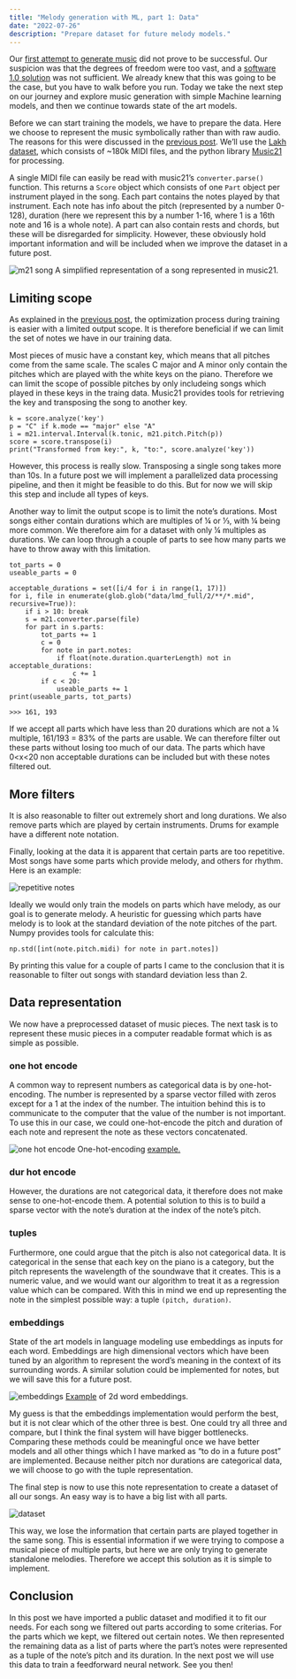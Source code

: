 ```yaml
---
title: "Melody generation with ML, part 1: Data"
date: "2022-07-26"
description: "Prepare dataset for future melody models." 
---
```


Our [first attempt to generate music](https://yetools.net/1_markov_chains/markov_chains/) did not prove to be successful. Our suspicion was that the degrees of freedom were too vast, and a [software 1.0 solution](https://karpathy.medium.com/software-2-0-a64152b37c35) was not sufficient. We already knew that this was going to be the case, but you have to walk before you run. Today we take the next step on our journey and explore music generation with simple Machine learning models, and then we continue towards state of the art models.

Before we can start training the models, we have to prepare the data. Here we choose to represent the music symbolically rather than with raw audio. The reasons for this were discussed in the [previous post](https://yetools.net/2_music_representation/music_repr/). We’ll use the [Lakh dataset](https://colinraffel.com/projects/lmd/), which consists of ~180k MIDI files, and the python library [Music21](https://web.mit.edu/music21/doc/index.html) for processing.

A single MIDI file can easily be read with music21’s `converter.parse()` function. This returns a `Score` object which consists of one `Part` object per instrument played in the song. Each part contains the notes played by that instrument. Each note has info about the pitch (represented by a number 0-128), duration (here we represent this by a number 1-16, where 1 is a 16th note and 16 is a whole note). A part can also contain rests and chords, but these will be disregarded for simplicity. However, these obviously hold important information and will be included when we improve the dataset in a future post.


![m21 song](./images/m21_song.png)
A simplified representation of a song represented in music21.

## Limiting scope
As explained in the [previous post](https://yetools.net/2_music_representation/music_repr/), the optimization process during training is easier with a limited output scope. It is therefore beneficial if we can limit the set of notes we have in our training data. 

Most pieces of music have a constant key, which means that all pitches come from the same scale. The scales C major and A minor only contain the pitches which are played with the white keys on the piano. Therefore we can limit the scope of possible pitches by only includeing songs which played in these keys in the traing data. Music21 provides tools for retrieving the key and transposing the song to another key.

```
k = score.analyze('key')
p = "C" if k.mode == "major" else "A"
i = m21.interval.Interval(k.tonic, m21.pitch.Pitch(p))
score = score.transpose(i)
print("Transformed from key:", k, "to:", score.analyze('key'))
```

However, this process is really slow. Transposing a single song takes more than 10s. In a future post we will implement a parallelized data processing pipeline, and then it might be feasible to do this. But for now we will skip this step and include all types of keys.

Another way to limit the output scope is to limit the note’s durations. Most songs either contain durations which are multiples of ¼ or ⅓, with ¼ being more common. We therefore aim for a dataset with only ¼ multiples as durations. We can loop through a couple of parts to see how many parts we have to throw away with this limitation.

```
tot_parts = 0
useable_parts = 0
   
acceptable_durations = set([i/4 for i in range(1, 17)])
for i, file in enumerate(glob.glob("data/lmd_full/2/**/*.mid", recursive=True)): 
    if i > 10: break
    s = m21.converter.parse(file)
    for part in s.parts:
        tot_parts += 1
        c = 0
        for note in part.notes:
            if float(note.duration.quarterLength) not in acceptable_durations:
                c += 1
        if c < 20:
            useable_parts += 1
print(useable_parts, tot_parts)

>>> 161, 193
```

If we accept all parts which have less than 20 durations which are not a ¼ multiple, 161/193 = 83% of the parts are usable. We can therefore filter out these parts without losing too much of our data. The parts which have  0<x<20 non acceptable durations can be included but with these notes filtered out.

## More filters
It is also reasonable to filter out extremely short and long durations. We also remove parts which are played by certain instruments. Drums for example have a different note notation. 

Finally, looking at the data it is apparent that certain parts are too repetitive. Most songs have some parts which provide melody, and others for rhythm. Here is an example:

![repetitive notes](./images/repet_part.png)

Ideally we would only train the models on parts which have melody, as our goal is to generate melody. A heuristic for guessing which parts have melody is to look at the standard deviation of the note pitches of the part. Numpy provides tools for calculate this:

```
np.std([int(note.pitch.midi) for note in part.notes])
```
By printing this value for a couple of parts I came to the conclusion that it is reasonable to filter out songs with standard deviation less than 2.

## Data representation
We now have a preprocessed dataset of music pieces. The next task is to represent these music pieces in a computer readable format which is as simple as possible.

### one hot encode
A common way to represent numbers as categorical data is by one-hot-encoding. The number is represented by a sparse vector filled with zeros except for a 1 at the index of the number. The intuition behind this is to communicate to the computer that the value of the number is not important. To use this in our case, we could one-hot-encode the pitch and duration of each note and represent the note as these vectors concatenated.


![one hot encode](./images/one_hot_encode.png)
One-hot-encoding [example.](https://www.geeksforgeeks.org/one-hot-encoding-using-tensorflow/)

### dur hot encode
However, the durations are not categorical data, it therefore does not make sense to one-hot-encode them. A potential solution to this is to build a sparse vector with the note’s duration at the index of the note’s pitch.

### tuples
Furthermore, one could argue that the pitch is also not categorical data. It is categorical in the sense that each key on the piano is a category, but the pitch represents the wavelength of the soundwave that it creates. This is a numeric value, and we would want our algorithm to treat it as a regression value which can be compared. With this in mind we end up representing the note in the simplest possible way: a tuple `(pitch, duration)`.

### embeddings
State of the art models in language modeling use embeddings as inputs for each word. Embeddings are high dimensional vectors which have been tuned by an algorithm to represent the word’s meaning in the context of its surrounding words. A similar solution could be implemented for notes, but we will save this for a future post.

![embeddings](./images/embeddings.jpg)
[Example](https://www.shanelynn.ie/get-busy-with-word-embeddings-introduction/) of 2d word embeddings.

My guess is that the embeddings implementation would perform the best, but it is not clear which of the other three is best. One could try all three and compare, but I think the final system will have bigger bottlenecks. Comparing these methods could be meaningful once we have better models and all other things which I have marked as “to do in a future post” are implemented. Because neither pitch nor durations are categorical data, we will choose to go with the tuple representation.

The final step is now to use this note representation to create a dataset of all our songs. An easy way is to have a big list with all parts.

![dataset](./images/dataset.png)


This way, we lose the information that certain parts are played together in the same song. This is essential information if we were trying to compose a musical piece of multiple parts, but here we are only trying to generate standalone melodies. Therefore we accept this solution as it is simple to implement.

## Conclusion
In this post we have imported a public dataset and modified it to fit our needs. For each song we filtered out parts according to some criterias. For the parts which we kept, we filtered out certain notes. We then represented the remaining data as a list of parts where the part’s notes were represented as a tuple of the note’s pitch and its duration. In the next post we will use this data to train a feedforward neural network. See you then!

